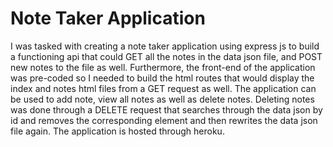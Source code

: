 # Note Taker Application

I was tasked with creating a note taker application using express js to build a functioning api that could GET all the notes in the data json file, and POST new notes to the file as well. Furthermore, the front-end of the application was pre-coded so I needed to build the html routes that would display the index and notes html files from a GET request as well. The application can be used to add note, view all notes as well as delete notes. Deleting notes was done through a DELETE request that searches through the data json by id and removes the corresponding element and then rewrites the data json file again. The application is hosted through heroku.

